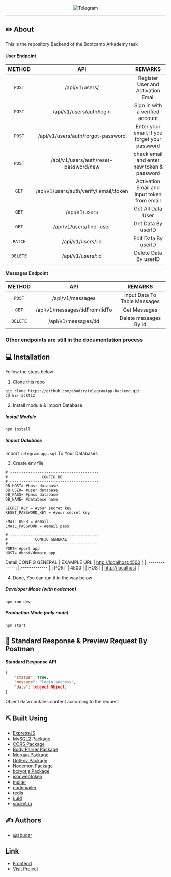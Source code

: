 <p align="center">
  <img src="https://user-images.githubusercontent.com/68935056/119450034-97b8a200-bd5d-11eb-84c2-5fa095c791ee.png"   alt="Telegram" border="0" />
</p>

---

## ✏️ About

This is the repository Backend of the Bootcamp Arkademy task

#### User Endpoint

|  METHOD  |                   API                   |                    REMARKS                    |
| :------: | :-------------------------------------: | :-------------------------------------------: |
|  `POST`  |             /api/v1/users/              |      Register User and Activation Email       |
|  `POST`  |        /api/v1/users/auth/login         |        Sign in with a verified account        |
|  `POST`  |   /api/v1/users/auth/forgot-password    | Enter your email, if you forget your password |
|  `POST`  |  /api/v1/users/auth/reset-password/new  |  check email and enter new token & password   |
|  `GET`   | /api/v1/users/auth/verify/:email/:token |  Activation Email and input token from email  |
|  `GET`   |              /api/v1/users              |               Get All Data User               |
|  `GET`   |         /api/v1/users/find-user         |              Get Data By userID               |
| `PATCH`  |            /api/v1/users/:id            |              Edit Data By userID              |
| `DELETE` |            /api/v1/users/:id            |             Delete Data By userID             |

#### Messages Endpoint

|  METHOD  |              API               |           REMARKS            |
| :------: | :----------------------------: | :--------------------------: |
|  `POST`  |        /api/v1/messages        | Input Data To Table Messages |
|  `GET`   | /api/v1/messages/:idFrom/:idTo |         Get Messages         |
| `DELETE` |      /api/v1/messages/:id      |    Delete messages By id     |

### Other endpoints are still in the documentation process

## 💻 Installation

Follow the steps below

1. Clone this repo

```
git clone https://github.com/abudzr/telegramApp-backend.git
cd BE-Ticktiz
```

2. Install module & Import Database

##### Install Module

```
npm install
```

##### Import Database

Import `telegram-app.sql` To Your Databases

3. Create env file

```
# ---------------------------------------
#               CONFIG DB
# ---------------------------------------
DB_HOST= #host database
DB_USER= #user database
DB_PASS= #pass database
DB_NAME= #database name

SECRET_KEY = #your secret key
RESET_PASSWORD_KEY = #your secret key

EMAIL_USER = #email
EMAIL_PASSWORD = #email pass

# ---------------------------------------
#            CONFIG GENERAL
# ---------------------------------------
PORT= #port app
HOST= #host/domain app
```

Detail CONFIG GENERAL
| EXAMPLE URL | [http://localhost:4500]() |
| :-------------: |:-------------:|
| PORT | 4500 |
| HOST | [http://localhost]() |

4. Done, You can run it in the way below

##### Developer Mode (with nodemon)

```
npm run dev
```

##### Production Mode (only node)

```
npm start
```

## 🔖 Standard Response & Preview Request By Postman

#### Standard Response API

```json
{
    "status": true,
    "message": "login success",
    "data": [object Object]
}
```

Object data contains content according to the request

## ⛏️ Built Using

- [ExpressJS](https://expressjs.com)
- [MySQL2 Package](https://www.npmjs.com/package/mysql2)
- [CORS Package](https://www.npmjs.com/package/cors)
- [Body Parser Package](https://www.npmjs.com/package/body-parser)
- [Morgan Package](https://www.npmjs.com/package/morgan)
- [DotEnv Package](https://www.npmjs.com/package/dotenv)
- [Nodemon Package](https://www.npmjs.com/package/nodemon)
- [bcryptjs Package](https://www.npmjs.com/package/bcryptjs)
- [jsonwebtoken](https://www.npmjs.com/package/jsonwebtoken)
- [multer](https://www.npmjs.com/package/multer)
- [nodemailer](https://www.npmjs.com/package/nodemailer)
- [redis](https://www.npmjs.com/package/redis)
- [uuid](https://www.npmjs.com/package/uuid)
- [socket.io](https://socket.io/)

## ✍️ Authors

- [@abudzr](https://github.com/abudzr)

## Link

- [Frontend](https://github.com/abudzr/telegramApp-frontend)
- [Visit Project](https://telegramaps.netlify.app/)
